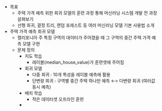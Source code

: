 - 목표
	- 주택 가격 예측 위한 회귀 모델의 훈련 과정 통해 머신러닝 시스템 개발 전 과정 살펴보기
	- 선형 회귀, 결정 트리, 랜덤 포레스트 등 여러 머신러닝 모델 기본 사용법 소개
- 주택 가격 예측 회귀 모델
	- 캘리포니아 주 특정 구역의 데이터가 주어졌을 때 그 구역의 중간 주택 가격 예측 모델 구현
	- 문제 정의
		- 지도 학습
			- 레이블(median_house_value)가 훈련셋에 주어짐
		- 회귀 모델
			- 다중 회귀 : 10개 특성을 레이블 예측에 활용
			- 단변량 회귀 : 구역별 중간 주택 하나만 예측 ←> 다변량 회귀 (여러값 동시 예측) 
		- 배치 학습
			- 작은 데이터셋 오프라인 훈련
		- 